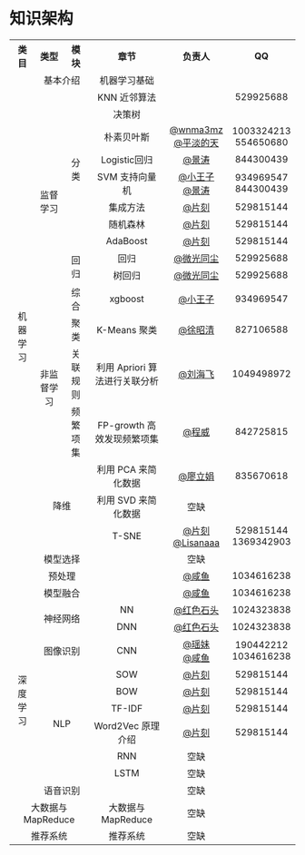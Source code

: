 
# 知识架构

<table>
    <tr align="center">
        <th>类目</th>
        <th>类型</th>
        <th>模块</th>
        <th>章节</th>
        <th>负责人</th>
        <th>QQ</th>
    </tr>
    <tr align="center">
        <td rowspan="21">机器学习</td>
        <td colspan="2">基本介绍</td>
        <td>机器学习基础</td>
        <td></td>
        <td></td>
    </tr>
    <tr align="center">
        <td rowspan="11">监督学习</td>
        <td rowspan="8">分类</td>
        <td>KNN 近邻算法</td>
        <td></td>
        <td>529925688</td>
    </tr>
    <tr align="center">
        <td>决策树</td>
        <td></td>
        <td></td>
    </tr>
    <tr align="center">
        <td>朴素贝叶斯</td>
        <td><a href="https://github.com/wnma3mz">@wnma3mz</a><br/><a href="https://github.com/friedhelm739
">@平淡的天</a></td>
        <td>1003324213<br/>554650680</td>
    </tr>
    <tr align="center">
        <td>Logistic回归</td>
        <td><a href="https://github.com/jingwangfei">@景涛</a></td>
        <td>844300439</td>
    </tr>
    <tr align="center">
        <td>SVM 支持向量机</td>
        <td><a href="https://github.com/VPrincekin">@小王子</a><br/><a href="https://github.com/jingwangfei">@景涛</a></td>
        <td>934969547<br/>844300439</td>
    </tr>
    <tr align="center">
        <td>集成方法</td>
        <td><a href="https://github.com/jiangzhonglian">@片刻</a></td>
        <td>529815144</td>
    </tr>
    <tr align="center">
        <td>随机森林</td>
        <td><a href="https://github.com/jiangzhonglian">@片刻</a></td>
        <td>529815144</td>
    </tr>
    <tr align="center">
        <td>AdaBoost</td>
        <td><a href="https://github.com/jiangzhonglian">@片刻</a></td>
        <td>529815144</td>
    </tr>
    <tr align="center">
        <td rowspan="2">回归</td>
        <td>回归</td>
        <td><a href="https://github.com/DataMonk2017">@微光同尘</a></td>
        <td>529925688</td>
    </tr>
    <tr align="center">
        <td>树回归</td>
        <td><a href="https://github.com/DataMonk2017">@微光同尘</a></td>
        <td>529925688</td>
    </tr>
    <tr align="center">
        <td rowspan="1">综合</td>
        <td>xgboost</td>
        <td><a href="https://github.com/VPrincekin">@小王子</a></td>
        <td>934969547</td>
    </tr>
    <tr align="center">
        <td rowspan="3">非监督学习</td>
        <td rowspan="1">聚类</td>
        <td>K-Means 聚类</td>
        <td><a href="https://github.com/xuzhaoqing">@徐昭清</a></td>
        <td>827106588</td>
    </tr>
    <tr align="center">
        <td rowspan="1">关联规则</td>
        <td>利用 Apriori 算法进行关联分析</td>
        <td><a href="https://github.com/WindZQ">@刘海飞</a></td>
        <td>1049498972</td>
    </tr>
    <tr align="center">
        <td rowspan="1">频繁项集</td>
        <td>FP-growth 高效发现频繁项集</td>
        <td><a href="https://github.com/mikechengwei">@程威</a></td>
        <td>842725815</td>
    </tr>
    <tr align="center">
        <td rowspan="3" colspan="2">降维</td>
        <td>利用 PCA 来简化数据</td>
        <td><a href="https://github.com/lljuan330">@廖立娟</a></td>
        <td>835670618</td>
    </tr>
    <tr align="center">
        <td>利用 SVD 来简化数据</td>
        <td>空缺</td>
        <td></td>
    </tr>
    <tr align="center">
        <td>T-SNE</td>
        <td><a href="https://github.com/jiangzhonglian">@片刻</a><br/><a href="https://github.com/Lisanaaa">@Lisanaaa</a></td>
        <td>529815144<br/>1369342903</td>
    </tr>
    <tr align="center">
        <td rowspan="1" colspan="2">模型选择</td>
        <td></td>
        <td>空缺</td>
        <td></td>
    </tr>
    <tr align="center">
        <td rowspan="1" colspan="2">预处理</td>
        <td></td>
        <td><a href="https://github.com/Watermelon233">@咸鱼</a></td>
        <td>1034616238</td>
    </tr>
    <tr align="center">
        <td rowspan="1" colspan="2">模型融合</td>
        <td></td>
        <td><a href="https://github.com/Watermelon233">@咸鱼</a></td>
        <td>1034616238</td>
    </tr>
    <tr align="center">
        <td rowspan="10">深度学习</td>
        <td rowspan="2" colspan="2">神经网络</td>
        <td>NN</td>
        <td><a href="https://github.com/RedstoneWill">@红色石头</a></td>
        <td>1024323838</td>
    </tr>
    <tr align="center">
        <td>DNN</td>
        <td><a href="https://github.com/RedstoneWill">@红色石头</a></td>
        <td>1024323838</td>
    </tr>
    <tr align="center">
        <td rowspan="1" colspan="2">图像识别</td>
        <td>CNN</td>
        <td><a href="https://github.com/chenyyx">@瑶妹</a><br/><a href="https://github.com/Watermelon233">@咸鱼</a></td>
        <td>190442212<br/>1034616238</td>
    </tr>
    <tr align="center">
        <td rowspan="6" colspan="2">NLP</td>
        <td>SOW</td>
        <td><a href="https://github.com/jiangzhonglian">@片刻</a></td>
        <td>529815144</td>
    </tr>
    <tr align="center">
        <td>BOW</td>
        <td><a href="https://github.com/jiangzhonglian">@片刻</a></td>
        <td>529815144</td>
    </tr>
    <tr align="center">
        <td>TF-IDF</td>
        <td><a href="https://github.com/jiangzhonglian">@片刻</a></td>
        <td>529815144</td>
    </tr>
    <tr align="center">
        <td>Word2Vec 原理介绍</td>
        <td><a href="https://github.com/jiangzhonglian">@片刻</a></td>
        <td>529815144</td>
    </tr>
    <tr align="center">
        <td>RNN</td>
        <td>空缺</td>
        <td></td>
    </tr>
    <tr align="center">
        <td>LSTM</td>
        <td>空缺</td>
        <td></td>
    </tr>
    <tr align="center">
        <td rowspan="1" colspan="2">语音识别</td>
        <td></td>
        <td>空缺</td>
        <td></td>
    </tr>
    <tr align="center">
        <td colspan="3">大数据与MapReduce</td>
        <td>大数据与MapReduce</td>
        <td>空缺</td>
        <td></td>
    </tr>
    <tr align="center">
        <td colspan="3">推荐系统</td>
        <td>推荐系统</td>
        <td>空缺</td>
        <td></td>
    </tr>
</table>
